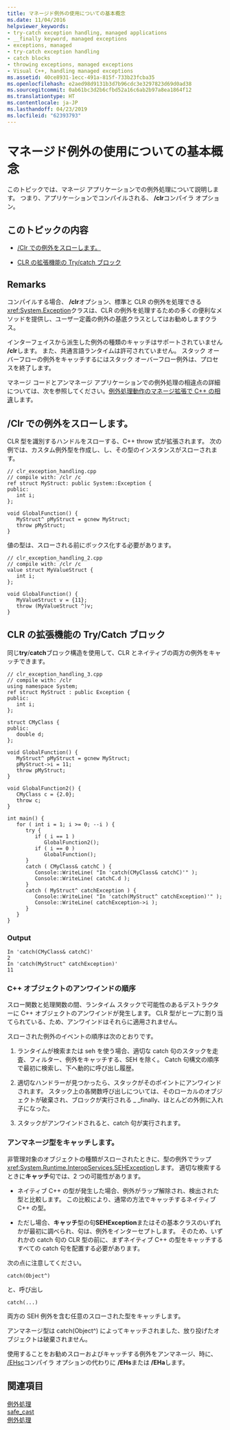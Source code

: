 ```yaml
---
title: マネージド例外の使用についての基本概念
ms.date: 11/04/2016
helpviewer_keywords:
- try-catch exception handling, managed applications
- __finally keyword, managed exceptions
- exceptions, managed
- try-catch exception handling
- catch blocks
- throwing exceptions, managed exceptions
- Visual C++, handling managed exceptions
ms.assetid: 40ce8931-1ecc-491a-815f-733b23fcba35
ms.openlocfilehash: e2aed98d9131b3d7b96cdc3e3297823d69d0ad38
ms.sourcegitcommit: 0ab61bc3d2b6cfbd52a16c6ab2b97a8ea1864f12
ms.translationtype: HT
ms.contentlocale: ja-JP
ms.lasthandoff: 04/23/2019
ms.locfileid: "62393793"
---
```

# <a name="basic-concepts-in-using-managed-exceptions"></a>マネージド例外の使用についての基本概念

このトピックでは、マネージ アプリケーションでの例外処理について説明します。 つまり、アプリケーションでコンパイルされる、 **/clr**コンパイラ オプション。

## <a name="in-this-topic"></a>このトピックの内容

- [/Clr での例外をスローします。](#vcconbasicconceptsinusingmanagedexceptionsanchor1)

- [CLR の拡張機能の Try/catch ブロック](#vcconbasicconceptsinusingmanagedexceptionsanchor2)

## <a name="remarks"></a>Remarks

コンパイルする場合、 **/clr**オプション、標準と CLR の例外を処理できる<xref:System.Exception>クラスは、CLR の例外を処理するための多くの便利なメソッドを提供し、ユーザー定義の例外の基底クラスとしてはお勧めしますクラス。

インターフェイスから派生した例外の種類のキャッチはサポートされていません **/clr**します。 また、共通言語ランタイムは許可されていません。 スタック オーバーフローの例外をキャッチするにはスタック オーバーフロー例外は、プロセスを終了します。

マネージ コードとアンマネージ アプリケーションでの例外処理の相違点の詳細については、次を参照してください。[例外処理動作のマネージ拡張で C++ の相違](../dotnet/differences-in-exception-handling-behavior-under-clr.md)します。

##  <a name="vcconbasicconceptsinusingmanagedexceptionsanchor1"></a> /Clr での例外をスローします。

CLR 型を識別するハンドルをスローする、C++ throw 式が拡張されます。 次の例では、カスタム例外型を作成し、し、その型のインスタンスがスローされます。

```
// clr_exception_handling.cpp
// compile with: /clr /c
ref struct MyStruct: public System::Exception {
public:
   int i;
};

void GlobalFunction() {
   MyStruct^ pMyStruct = gcnew MyStruct;
   throw pMyStruct;
}
```

値の型は、スローされる前にボックス化する必要があります。

```
// clr_exception_handling_2.cpp
// compile with: /clr /c
value struct MyValueStruct {
   int i;
};

void GlobalFunction() {
   MyValueStruct v = {11};
   throw (MyValueStruct ^)v;
}
```

##  <a name="vcconbasicconceptsinusingmanagedexceptionsanchor2"></a> CLR の拡張機能の Try/Catch ブロック

同じ**try**/**catch**ブロック構造を使用して、CLR とネイティブの両方の例外をキャッチできます。

```
// clr_exception_handling_3.cpp
// compile with: /clr
using namespace System;
ref struct MyStruct : public Exception {
public:
   int i;
};

struct CMyClass {
public:
   double d;
};

void GlobalFunction() {
   MyStruct^ pMyStruct = gcnew MyStruct;
   pMyStruct->i = 11;
   throw pMyStruct;
}

void GlobalFunction2() {
   CMyClass c = {2.0};
   throw c;
}

int main() {
   for ( int i = 1; i >= 0; --i ) {
      try {
         if ( i == 1 )
            GlobalFunction2();
         if ( i == 0 )
            GlobalFunction();
      }
      catch ( CMyClass& catchC ) {
         Console::WriteLine( "In 'catch(CMyClass& catchC)'" );
         Console::WriteLine( catchC.d );
      }
      catch ( MyStruct^ catchException ) {
         Console::WriteLine( "In 'catch(MyStruct^ catchException)'" );
         Console::WriteLine( catchException->i );
      }
   }
}
```

### <a name="output"></a>Output

```
In 'catch(CMyClass& catchC)'
2
In 'catch(MyStruct^ catchException)'
11
```

### <a name="order-of-unwinding-for-c-objects"></a>C++ オブジェクトのアンワインドの順序

スロー関数と処理関数の間、ランタイム スタックで可能性のあるデストラクターに C++ オブジェクトのアンワインドが発生します。 CLR 型がヒープに割り当てられている、ため、アンワインドはそれらに適用されません。

スローされた例外のイベントの順序は次のとおりです。

1. ランタイムが検索または seh を使う場合、適切な catch 句のスタックを走査、フィルター、例外をキャッチする、SEH を除く。 Catch 句構文の順序で最初に検索し、下へ動的に呼び出し履歴。

1. 適切なハンドラーが見つかったら、スタックがそのポイントにアンワインドされます。 スタック上の各関数呼び出しについては、そのローカルのオブジェクトが破棄され、ブロックが実行される _ _finally、ほとんどの外側に入れ子になった。

1. スタックがアンワインドされると、catch 句が実行されます。

### <a name="catching-unmanaged-types"></a>アンマネージ型をキャッチします。

非管理対象のオブジェクトの種類がスローされたときに、型の例外でラップ<xref:System.Runtime.InteropServices.SEHException>します。 適切な検索するときに**キャッチ**句では、2 つの可能性があります。

- ネイティブ C++ の型が発生した場合、例外がラップ解除され、検出された型と比較します。 この比較により、通常の方法でキャッチするネイティブ C++ の型。

- ただし場合、**キャッチ**型の句**SEHException**またはその基本クラスのいずれかが最初に調べられ、句は、例外をインターセプトします。 そのため、いずれかの catch 句の CLR 型の前に、まずネイティブ C++ の型をキャッチするすべての catch 句を配置する必要があります。

次の点に注意してください。

```
catch(Object^)
```

と、呼び出し

```
catch(...)
```

両方の SEH 例外を含む任意のスローされた型をキャッチします。

アンマネージ型は catch(Object^) によってキャッチされました、放り投げたオブジェクトは破棄されません。

使用することをお勧めスローおよびキャッチする例外をアンマネージ、時に、 [/EHsc](../build/reference/eh-exception-handling-model.md)コンパイラ オプションの代わりに **/EHs**または **/EHa**します。

## <a name="see-also"></a>関連項目

[例外処理](../extensions/exception-handling-cpp-component-extensions.md)<br/>
[safe_cast](../extensions/safe-cast-cpp-component-extensions.md)<br/>
[例外処理](../cpp/exception-handling-in-visual-cpp.md)
